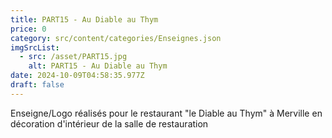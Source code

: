 ```yaml
---
title: PART15 - Au Diable au Thym
price: 0
category: src/content/categories/Enseignes.json
imgSrcList:
  - src: /asset/PART15.jpg
    alt: PART15 - Au Diable au Thym
date: 2024-10-09T04:58:35.977Z
draft: false
---
```


Enseigne/Logo réalisés pour le restaurant "le Diable au Thym" à Merville en décoration d'intérieur de la salle de restauration
